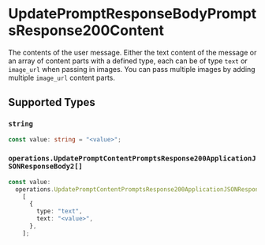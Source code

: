 # UpdatePromptResponseBodyPromptsResponse200Content

The contents of the user message. Either the text content of the message or an array of content parts with a defined type, each can be of type `text` or `image_url` when passing in images. You can pass multiple images by adding multiple `image_url` content parts. 


## Supported Types

### `string`

```typescript
const value: string = "<value>";
```

### `operations.UpdatePromptContentPromptsResponse200ApplicationJSONResponseBody2[]`

```typescript
const value:
  operations.UpdatePromptContentPromptsResponse200ApplicationJSONResponseBody2[] =
    [
      {
        type: "text",
        text: "<value>",
      },
    ];
```

